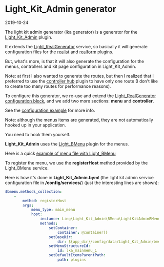 Light_Kit_Admin generator
================
2019-10-24


The light kit admin generator (lka generator) is a generator for the [Light_Kit_Admin](https://github.com/lingtalfi/Light_Kit_Admin) plugin.

It extends the [Light_RealGenerator](https://github.com/lingtalfi/Light_RealGenerator/) service, so basically it will generate configuration files for 
the [realist](https://github.com/lingtalfi/Light_Realist) and [realform](https://github.com/lingtalfi/Light_Realform) plugins.

But, what's more, is that it will also generate the configuration for the menus, controllers and kit page configuration 
in Light_Kit_Admin.

Note: at first I also wanted to generate the routes, but then I realized that I preferred to use the [controller hub](https://github.com/lingtalfi/Light_ControllerHub) plugin to have only 
one route (I don't like to create too many routes for performance reasons).   


To configure this generator, we re-use and extend the [Light_RealGenerator configuration block](https://github.com/lingtalfi/Light_RealGenerator/blob/master/doc/pages/realgen-configuration-block.md),
and we add two more sections: **menu** and **controller**.


See the [configuration example](https://github.com/lingtalfi/Light_Kit_Admin_Generator/blob/master/doc/pages/lkagen-configuration-example.md) for more info.


Note: although the menus items are generated, they are not automatically hooked up in your application.

You need to hook them yourself.

**Light_Kit_Admin** uses the [Light_BMenu](https://github.com/lingtalfi/Light_BMenu) plugin for the menus.

Here is a quick [example of menu file with Light_BMenu](https://github.com/lingtalfi/Light_Kit_Admin_Generator/blob/master/doc/pages/menu-file-example.md)



To register the menu, we use the **registerHost** method provided by the Light_BMenu service.
 
Here is how it's done in **Light_Kit_Admin.byml** (the light kit admin service configuration file in **/config/services/**) (just the interesting lines are shown):


```yaml
$bmenu.methods_collection:
    -
        method: registerHost
        args:
            menu_type: main_menu
            host:
                instance: Ling\Light_Kit_Admin\BMenu\LightKitAdminBMenuHost
                methods:
                    setContainer:
                        container: @container()
                    setBaseDir:
                        dir: ${app_dir}/config/data/Light_Kit_Admin/bmenu
                    setMenuStructureId:
                        id: lka_mainmenu_1
                    setDefaultItemsParentPath:
                        path: plugins
```




